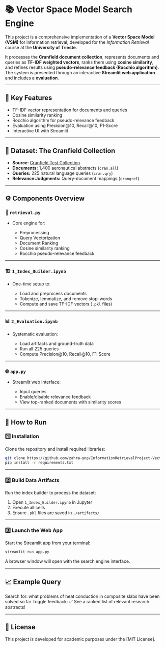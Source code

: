 # 📚 Vector Space Model Search Engine

This project is a comprehensive implementation of a **Vector Space Model (VSM)** for information retrieval, developed for the *Information Retrieval* course at the **University of Trieste**.

It processes the **Cranfield document collection**, represents documents and queries as **TF-IDF weighted vectors**, ranks them using **cosine similarity**, and refines results using **pseudo-relevance feedback (Rocchio algorithm)**. The system is presented through an interactive **Streamlit web application** and includes a  **evaluation**.

---

## 🧠 Key Features

* TF-IDF vector representation for documents and queries
* Cosine similarity ranking
* Rocchio algorithm for pseudo-relevance feedback
* Evaluation using Precision\@10, Recall\@10, F1-Score
* Interactive UI with Streamlit

---

## 📂 Dataset: The Cranfield Collection

* **Source:** [Cranfield Test Collection](http://ir.dcs.gla.ac.uk/resources/test_collections/cran/)
* **Documents:** 1,400 aeronautical abstracts (`cran.all`)
* **Queries:** 225 natural language queries (`cran.qry`)
* **Relevance Judgments:** Query-document mappings (`cranqrel`)

---

## ⚙️ Components Overview

### 🔧 `retrieval.py`

* Core engine for:

  * Preprocessing
  * Query Vectorization
  * Document Ranking
  * Cosine similarity ranking
  * Rocchio pseudo-relevance feedback

---

### 🏗️ `1_Index_Builder.ipynb`

* One-time setup to:

  * Load and preprocess documents
  * Tokenize, lemmatize, and remove stop-words
  * Compute and save TF-IDF vectors (`.pkl` files)

---

### 📊 `2_Evaluation.ipynb`

* Systematic evaluation:

  * Load artifacts and ground-truth data
  * Run all 225 queries
  * Compute Precision\@10, Recall\@10, F1-Score
    
---

### 🌐 `app.py`

* Streamlit web interface:

  * Input queries
  * Enable/disable relevance feedback
  * View top-ranked documents with similarity scores

---

## 🚀 How to Run

### 1️⃣ Installation

Clone the repository and install required libraries:

 ```bash
 git clone https://github.com/zahra-ynp/InformationRetrievalProject-VectorSpaceModel.git 
 pip install -r requirements.txt 
 ```

---

### 2️⃣ Build Data Artifacts

Run the index builder to process the dataset:

1. Open `1_Index_Builder.ipynb` in Jupyter
2. Execute all cells
3. Ensure `.pkl` files are saved in `./artifacts/`

---

### 3️⃣ Launch the Web App

Start the Streamlit app from your terminal:

```bash
streamlit run app.py
```

A browser window will open with the search engine interface.

---

## 📈 Example Query

Search for: what problems of heat conduction in composite slabs have been solved so far
Toggle feedback: ✅
See a ranked list of relevant research abstracts!

---

## 📑 License

This project is developed for academic purposes under the [MIT License].
